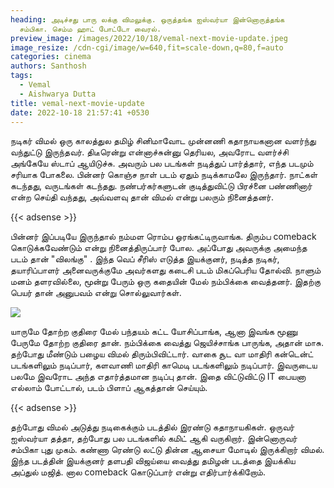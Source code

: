 ```yaml
---
heading: அடிச்சது பாரு லக்கு விமலுக்கு. ஒருத்தங்க ஐஸ்வர்யா இன்னொருத்தங்க
  சம்பிகா. செம்ம ஹாட் போட்டோ வைரல்.
preview_image: /images/2022/10/18/vemal-next-movie-update.jpeg
image_resize: /cdn-cgi/image/w=640,fit=scale-down,q=80,f=auto
categories: cinema
authors: Santhosh
tags:
  - Vemal
  - Aishwarya Dutta
title: vemal-next-movie-update
date: 2022-10-18 21:57:41 +0530
---
```

நடிகர் விமல் ஒரு காலத்துல தமிழ் சினிமாவோட முன்னணி கதாநாயகனான வளர்ந்து வந்துட்டு இருந்தவர். திடீரென்று என்னாச்சுன்னு தெரியல, அவரோட வளர்ச்சி அங்கேயே ஸ்டாப் ஆயிடுச்சு. அவரும் பல படங்கள்  நடித்துப் பார்த்தார், எந்த படமும் சரியாக போகலை. பின்னர் கொஞ்ச நாள் படம் ஏதும் நடிக்காமலே இருந்தார். நாட்கள் கடந்தது, வருடங்கள் கடந்தது. நண்பர்கர்களுடன் குடித்துவிட்டு பிரச்னை பண்ணினார் என்ற செய்தி வந்தது, அவ்வளவு தான் விமல் என்று பலரும் நினைத்தனர்.

{{< adsense >}}

பின்னர் இப்படியே இருந்தால் நம்மள ரொம்ப ஓரங்கட்டிருவாங்க. திரும்ப comeback கொடுக்கவேண்டும் என்று நினைத்திருப்பார் போல. அப்போது அவருக்கு அமைந்த படம் தான் "விலங்கு" . இந்த வெப் சீரிஸ் எடுத்த இயக்குனர், நடித்த நடிகர், தயாரிப்பாளர் அனைவருக்குமே அவர்களது கடைசி படம் மிகப்பெரிய தோல்வி. நாளும் மனம் தளரவில்லை, மூன்று பேரும் ஒரு கதையின் மேல் நம்பிக்கை வைத்தனர். இதற்கு பெயர் தான் அனுபவம் என்று சொல்லுவார்கள்.

![](/images/2022/10/18/vemal-next-movie-update-1.jpeg)

யாருமே தோற்ற குதிரை மேல் பந்தயம் கட்ட யோசிப்பாங்க, ஆனா இவங்க மூணு பேருமே தோற்ற குதிரை தான். நம்பிக்கை வைத்து ஜெயிச்சாங்க பாருங்க, அதான் மாசு. தற்போது மீண்டும் பழைய விமல் திரும்பிவிட்டார். வாகை சூட வா மாதிரி கன்டென்ட் படங்களிலும் நடிப்பார், களவாணி மாதிரி காமெடி படங்களிலும் நடிப்பார். இவருடைய பலமே இவரோட அந்த எதார்த்தமான நடிப்பு தான். இதை விட்டுவிட்டு IT பையனா எல்லாம் போட்டால், படம் பிளாப் ஆகத்தான் செய்யும்.

{{< adsense >}}

தற்போது விமல் அடுத்து நடிகைக்கும் படத்தில் இரண்டு கதாநாயகிகள். ஒருவர் ஐஸ்வர்யா தத்தா, தற்போது பல படங்களில் கமிட் ஆகி வருகிறார். இன்னொருவர் சம்பிகா புது முகம். கண்ணா ரெண்டு லட்டு தின்ன ஆசையா மோடில் இருக்கிறார் விமல். இந்த படத்தின் இயக்குனர் தளபதி விஜய்யை வைத்து தமிழன் படத்தை இயக்கிய அப்துல் மஜித். னால comeback கொடுப்பார் என்று எதிர்பார்க்கிறோம்.